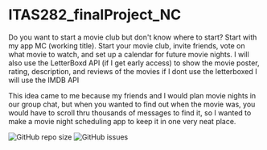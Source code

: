 # ITAS282_finalProject_NC

  Do you want to start a movie club but don't know where to start? Start with my app MC
(working title). Start your movie club, invite friends, vote on what movie to watch, and set up a calendar for future movie nights. I will also use the LetterBoxd API (if I get early access) to show the movie poster, rating, description, and reviews of the movies if I dont use the letterboxed I will use the IMDB API

  This idea came to me because my friends and I would plan movie nights in our group
chat, but when you wanted to find out when the movie was, you would have to scroll thru thousands of messages to find it, so I wanted to make a movie night scheduling app to keep it in one very neat place. 

![GitHub repo size](https://img.shields.io/github/repo-size/Ncorbet19/ITAS282_finalProject_NC)
![GitHub issues](https://img.shields.io/github/issues/Ncorbet19/ITAS282_finalProject_NC)
